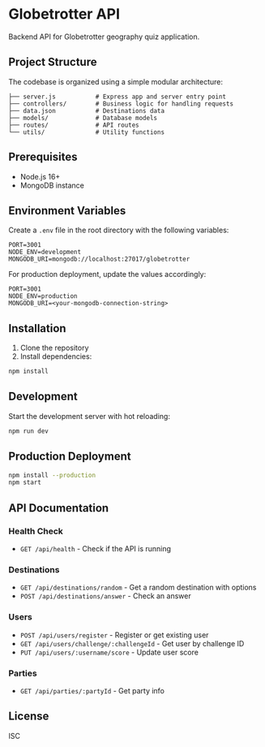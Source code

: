 # Globetrotter API

Backend API for Globetrotter geography quiz application.

## Project Structure

The codebase is organized using a simple modular architecture:

```
├── server.js           # Express app and server entry point
├── controllers/        # Business logic for handling requests
├── data.json           # Destinations data
├── models/             # Database models
├── routes/             # API routes
└── utils/              # Utility functions
```

## Prerequisites

- Node.js 16+ 
- MongoDB instance

## Environment Variables

Create a `.env` file in the root directory with the following variables:

```
PORT=3001
NODE_ENV=development
MONGODB_URI=mongodb://localhost:27017/globetrotter
```

For production deployment, update the values accordingly:

```
PORT=3001
NODE_ENV=production
MONGODB_URI=<your-mongodb-connection-string>
```

## Installation

1. Clone the repository
2. Install dependencies:

```bash
npm install
```

## Development

Start the development server with hot reloading:

```bash
npm run dev
```

## Production Deployment

```bash
npm install --production
npm start
```

## API Documentation

### Health Check
- `GET /api/health` - Check if the API is running

### Destinations
- `GET /api/destinations/random` - Get a random destination with options
- `POST /api/destinations/answer` - Check an answer

### Users
- `POST /api/users/register` - Register or get existing user
- `GET /api/users/challenge/:challengeId` - Get user by challenge ID
- `PUT /api/users/:username/score` - Update user score

### Parties
- `GET /api/parties/:partyId` - Get party info

## License

ISC
